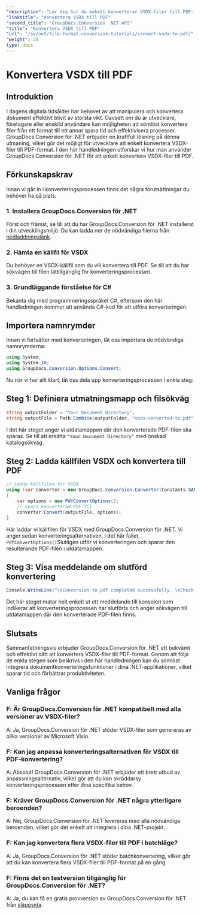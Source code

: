 ```yaml
---
"description": "Lär dig hur du enkelt konverterar VSDX-filer till PDF-format med GroupDocs.Conversion för .NET. Öka din produktivitet."
"linktitle": "Konvertera VSDX till PDF"
"second_title": "GroupDocs.Conversion .NET API"
"title": "Konvertera VSDX till PDF"
"url": "/sv/net/file-format-conversion-tutorials/convert-vsdx-to-pdf/"
"weight": 28
type: docs
---
```

# Konvertera VSDX till PDF

## Introduktion
I dagens digitala tidsålder har behovet av att manipulera och konvertera dokument effektivt blivit av största vikt. Oavsett om du är utvecklare, företagare eller enskild användare kan möjligheten att sömlöst konvertera filer från ett format till ett annat spara tid och effektivisera processer. GroupDocs.Conversion för .NET erbjuder en kraftfull lösning på denna utmaning, vilket gör det möjligt för utvecklare att enkelt konvertera VSDX-filer till PDF-format. I den här handledningen utforskar vi hur man använder GroupDocs.Conversion för .NET för att enkelt konvertera VSDX-filer till PDF.
## Förkunskapskrav
Innan vi går in i konverteringsprocessen finns det några förutsättningar du behöver ha på plats:
### 1. Installera GroupDocs.Conversion för .NET
Först och främst, se till att du har GroupDocs.Conversion för .NET installerat i din utvecklingsmiljö. Du kan ladda ner de nödvändiga filerna från [nedladdningslänk](https://releases.groupdocs.com/conversion/net/).
### 2. Hämta en källfil för VSDX
Du behöver en VSDX-källfil som du vill konvertera till PDF. Se till att du har sökvägen till filen lättillgänglig för konverteringsprocessen.
### 3. Grundläggande förståelse för C#
Bekanta dig med programmeringsspråket C#, eftersom den här handledningen kommer att använda C#-kod för att utföra konverteringen.

## Importera namnrymder
Innan vi fortsätter med konverteringen, låt oss importera de nödvändiga namnrymderna:
```csharp
using System;
using System.IO;
using GroupDocs.Conversion.Options.Convert;
```

Nu när vi har allt klart, låt oss dela upp konverteringsprocessen i enkla steg:
## Steg 1: Definiera utmatningsmapp och filsökväg
```csharp
string outputFolder = "Your Document Directory";
string outputFile = Path.Combine(outputFolder, "vsdx-converted-to.pdf");
```
I det här steget anger vi utdatamappen där den konverterade PDF-filen ska sparas. Se till att ersätta `"Your Document Directory"` med önskad katalogsökväg.
## Steg 2: Ladda källfilen VSDX och konvertera till PDF
```csharp
// Ladda källfilen för VSDX
using (var converter = new GroupDocs.Conversion.Converter(Constants.SAMPLE_VSDX))
{
    var options = new PdfConvertOptions();
    // Spara konverterad PDF-fil
    converter.Convert(outputFile, options);
}
```
Här laddar vi källfilen för VSDX med GroupDocs.Conversion för .NET. Vi anger sedan konverteringsalternativen, i det här fallet, `PdfConvertOptions()`Slutligen utför vi konverteringen och sparar den resulterande PDF-filen i utdatamappen.
## Steg 3: Visa meddelande om slutförd konvertering
```csharp
Console.WriteLine("\nConversion to pdf completed successfully. \nCheck output in {0}", outputFolder);
```
Det här steget matar helt enkelt ut ett meddelande till konsolen som indikerar att konverteringsprocessen har slutförts och anger sökvägen till utdatamappen där den konverterade PDF-filen finns.

## Slutsats
Sammanfattningsvis erbjuder GroupDocs.Conversion för .NET ett bekvämt och effektivt sätt att konvertera VSDX-filer till PDF-format. Genom att följa de enkla stegen som beskrivs i den här handledningen kan du sömlöst integrera dokumentkonverteringsfunktioner i dina .NET-applikationer, vilket sparar tid och förbättrar produktiviteten.
## Vanliga frågor
### F: Är GroupDocs.Conversion för .NET kompatibelt med alla versioner av VSDX-filer?
A: Ja, GroupDocs.Conversion för .NET stöder VSDX-filer som genereras av olika versioner av Microsoft Visio.
### F: Kan jag anpassa konverteringsalternativen för VSDX till PDF-konvertering?
A: Absolut! GroupDocs.Conversion för .NET erbjuder ett brett utbud av anpassningsalternativ, vilket gör att du kan skräddarsy konverteringsprocessen efter dina specifika behov.
### F: Kräver GroupDocs.Conversion för .NET några ytterligare beroenden?
A: Nej, GroupDocs.Conversion för .NET levereras med alla nödvändiga beroenden, vilket gör det enkelt att integrera i dina .NET-projekt.
### F: Kan jag konvertera flera VSDX-filer till PDF i batchläge?
A: Ja, GroupDocs.Conversion för .NET stöder batchkonvertering, vilket gör att du kan konvertera flera VSDX-filer till PDF-format på en gång.
### F: Finns det en testversion tillgänglig för GroupDocs.Conversion för .NET?
A: Ja, du kan få en gratis provversion av GroupDocs.Conversion för .NET från [släppsida](https://releases.groupdocs.com/).